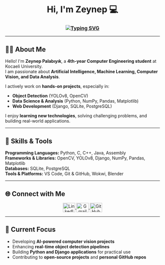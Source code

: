 <h1 align="center">Hi, I'm Zeynep  💻</h1>
<h3 align="center">
  <a href="https://git.io/typing-svg">
    <img src="https://readme-typing-svg.herokuapp.com?font=Fira+Code&weight=500&size=22&pause=1000&color=800080&center=true&vCenter=true&width=500&lines=Welcome+to+my+GitHub+profile" alt="Typing SVG" />
  </a>
</h3>


---

## 👩‍💻 About Me
Hello! I'm **Zeynep Palabıyık**, a **4th-year Computer Engineering student** at Kocaeli University.  
I am passionate about **Artificial Intelligence, Machine Learning, Computer Vision, and Data Analysis**.  

I actively work on **hands-on projects**, especially in:
- **Object Detection** (YOLOv8, OpenCV)  
- **Data Science & Analysis** (Python, NumPy, Pandas, Matplotlib)  
- **Web Development** (Django, SQLite, PostgreSQL)  

I enjoy **learning new technologies**, solving challenging problems, and building real-world applications.  

---

## 🔧 Skills & Tools
**Programming Languages:** Python, C, C++, Java, Assembly  
**Frameworks & Libraries:** OpenCV, YOLOv8, Django, NumPy, Pandas, Matplotlib  
**Databases:** SQLite, PostgreSQL  
**Tools & Platforms:** VS Code, Git & GitHub, Wokwi, Blender  

---

## 🌐 Connect with Me
<p align="center">
  <a href="https://www.linkedin.com/in/zeynep-palabıyık-5996a8270/" target="_blank">
    <img align="center" src="https://raw.githubusercontent.com/rahuldkjain/github-profile-readme-generator/master/src/images/icons/Social/linked-in-alt.svg" alt="LinkedIn" height="30" width="40" />
  </a>
  <a href="mailto:220202016@kocaeli.edu.tr" target="_blank">
    <img align="center" src="https://upload.wikimedia.org/wikipedia/commons/7/7e/Gmail_icon_%282020%29.svg" alt="Gmail" height="30" width="40" />
  </a>
  <a href="https://github.com/zeynepplbyk" target="_blank">
    <img align="center" src="https://cdn.jsdelivr.net/gh/devicons/devicon/icons/github/github-original.svg" alt="GitHub" height="30" width="40" />
  </a>
</p>

---

## 🚀 Current Focus
- Developing **AI-powered computer vision projects**  
- Enhancing **real-time object detection pipelines**  
- Building **Python and Django applications** for practical use  
- Contributing to **open-source projects** and **personal GitHub repos**
